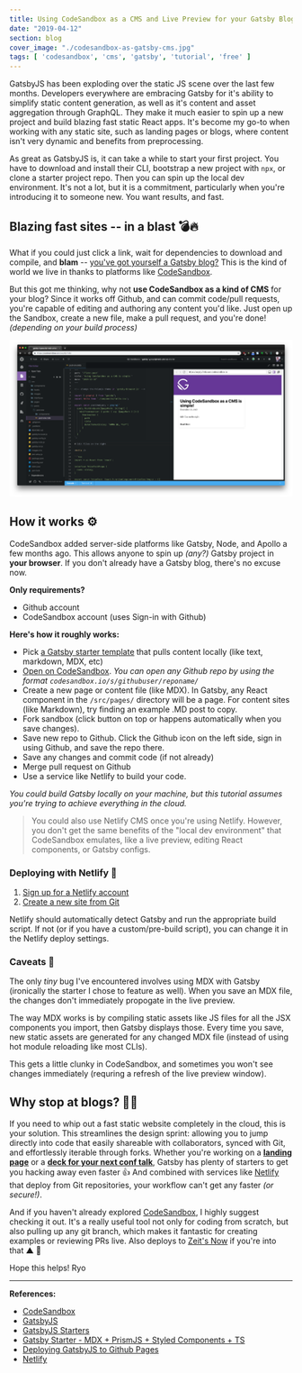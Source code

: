 ```yaml
---
title: Using CodeSandbox as a CMS and Live Preview for your Gatsby Blog
date: "2019-04-12"
section: blog
cover_image: "./codesandbox-as-gatsby-cms.jpg"
tags: [ 'codesandbox', 'cms', 'gatsby', 'tutorial', 'free' ]
---
```


GatsbyJS has been exploding over the static JS scene over the last few months. Developers everywhere are embracing Gatsby for it's ability to simplify static content generation, as well as it's content and asset aggregation through GraphQL. They make it much easier to spin up a new project and build blazing fast static React apps. It's become my go-to when working with any static site, such as landing pages or blogs, where content isn't very dynamic and benefits from preprocessing.

As great as GatsbyJS is, it can take a while to start your first project. You have to download and install their CLI, bootstrap a new project with `npx`, or clone a starter project repo. Then you can spin up the local dev environment. It's not a lot, but it is a commitment, particularly when you're introducing it to someone new. You want results, and fast.

## Blazing fast sites -- in a blast 💣🔥

What if you could just click a link, wait for dependencies to download and compile, and **blam** -- [you've got yourself a Gatsby blog?](http://codesandbox.io/s/github/gatsbyjs/gatsby-starter-blog) This is the kind of world we live in thanks to platforms like [CodeSandbox](http://codesandbox.io).

But this got me thinking, why not **use CodeSandbox as a kind of CMS** for your blog? Since it works off Github, and can commit code/pull requests, you're capable of editing and authoring any content you'd like. Just open up the Sandbox, create a new file, make a pull request, and you're done! *(depending on your build process)*

![CodeSandbox running as a CMS for Gatsby](./codesandbox-gatsby-mdx-typescript-starter.png)

## How it works ⚙️

CodeSandbox added server-side platforms like Gatsby, Node, and Apollo a few months ago. This allows anyone to spin up *(any?)* Gatsby project in **your browser**. If you don't already have a Gatsby blog, there's no excuse now.

**Only requirements?**

* Github account
* CodeSandbox account (uses Sign-in with Github)

**Here's how it roughly works:**

* Pick [a Gatsby starter template](https://www.gatsbyjs.org/starters/) that pulls content locally (like text, markdown, MDX, etc)
* [Open on CodeSandbox](https://codesandbox.io/s/github/tylergreulich/gatsby-typescript-mdx-prismjs-starter). *You can open any Github repo by using the format `codesandbox.io/s/githubuser/reponame/`*
* Create a new page or content file (like MDX). In Gatsby, any React component in the `/src/pages/` directory will be a page. For content sites (like Markdown), try finding an example .MD post to copy.
* Fork sandbox (click button on top or happens automatically when you save changes).
* Save new repo to Github. Click the Github icon on the left side, sign in using Github, and save the repo there.
* Save any changes and commit code (if not already)
* Merge pull request on Github
* Use a service like Netlify to build your code. 

*You could build Gatsby locally on your machine, but this tutorial assumes you're trying to achieve everything in the cloud.*

> You could also use Netlify CMS once you're using Netlify. However, you don't get the same benefits of the "local dev environment" that CodeSandbox emulates, like a live preview, editing React components, or Gatsby configs.

### Deploying with Netlify 🚀

1. [Sign up for a Netlify account](https://app.netlify.com/signup)
1. [Create a new site from Git](https://app.netlify.com/start)

Netlify should automatically detect Gatsby and run the appropriate build script. If not (or if you have a custom/pre-build script), you can change it in the Netlify deploy settings.

### Caveats 🐛

The only *tiny* bug I've encountered involves using MDX with Gatsby (ironically the starter I chose to feature as well). When you save an MDX file, the changes don't immediately propogate in the live preview. 

The way MDX works is by compiling static assets like JS files for all the JSX components you import, then Gatsby displays those. Every time you save, new static assets are generated for any changed MDX file (instead of using hot module reloading like most CLIs). 

This gets a little clunky in CodeSandbox, and sometimes you won't see changes immediately (requring a refresh of the live preview window).

## Why stop at blogs? 👨‍💻

If you need to whip out a fast static website completely in the cloud, this is your solution. This streamlines the design sprint: allowing you to jump directly into code that easily shareable with collaborators, synced with Git, and effortlessly iterable through forks. Whether you're working on a **[landing page](https://www.gatsbyjs.org/starters/gillkyle/gatsby-starter-landing-page/)** or a **[deck for your next conf talk](https://www.gatsbyjs.org/starters/fabe/gatsby-starter-deck/)**, Gatsby has plenty of starters to get you hacking away even faster 👍 And combined with services like [Netlify](http://netlify.com) that deploy from Git repositories, your workflow can't get any faster *(or secure!)*.

And if you haven't already explored [CodeSandbox](http://codesandbox.io), I highly suggest checking it out. It's a really useful tool not only for coding from scratch, but also pulling up any git branch, which makes it fantastic for creating examples or reviewing PRs live. Also deploys to [Zeit's Now](https://zeit.co/now) if you're into that ▲ 🌚

Hope this helps!
Ryo

***

**References:**

* [CodeSandbox](http://codesandbox.io)
* [GatsbyJS](http://gatsbyjs.org)
* [GatsbyJS Starters](https://www.gatsbyjs.org/starters/)
* [Gatsby Starter - MDX + PrismJS + Styled Components + TS](https://codesandbox.io/s/github/tylergreulich/gatsby-typescript-mdx-prismjs-starter)
* [Deploying GatsbyJS to Github Pages](https://www.gatsbyjs.org/docs/how-gatsby-works-with-github-pages/)
* [Netlify](http://netlify.com)